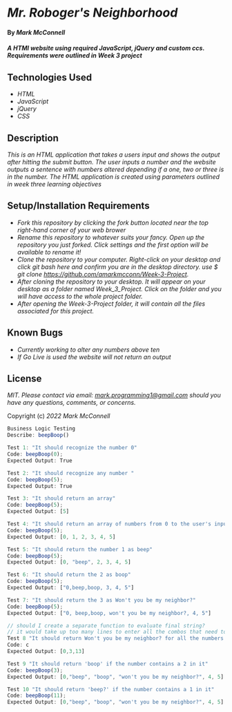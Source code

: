 # _Mr. Roboger's Neighborhood_
#### By _**Mark McConnell**_
#### _A HTMl website using required JavaScript, jQuery and custom ccs. Requirements were outlined in Week 3 project_
## Technologies Used
* _HTML_
* _JavaScript_
* _jQuery_
* _CSS_
## Description
_This is an HTML application that takes a users input and shows the output after hitting the submit button. The user inputs a number and the website outputs a sentence with numbers altered depending if a one, two or three is in the number. The HTML application is created using parameters outlined in week three learning objectives_
## Setup/Installation Requirements
* _Fork this repository by clicking the fork button located near the top right-hand corner of your web brower_
* _Rename this repository to whatever suits your fancy. Open up the repository you just forked. Click settings and the first option will be available to rename it!_
* _Clone the repository to your computer. Right-click on your desktop and click git bash here and confirm you are in the desktop directory. use $ git clone https://github.com/amarkmcconn/Week-3-Project._
* _After cloning the repository to your desktop. It will appear on your desktop as a folder named Week_3_Project. Click on the folder and you will have access to the whole project folder._
* _After opening the Week-3-Project folder, it will contain all the files associated for this project._

## Known Bugs

* _Currently working to alter any numbers above ten_
* _If Go Live is used the website will not return an output_


## License

_MIT. Please contact via email: mark.programming1@gmail.com should you have any questions, comments, or concerns._

Copyright (c) _2022_ _Mark McConnell_




```javascript
Business Logic Testing
Describe: beepBoop()

Test 1: "It should recognize the number 0"
Code: beepBoop(0);
Expected Output: True

Test 2: "It should recognize any number "
Code: beepBoop(5);
Expected Output: True

Test 3: "It should return an array"
Code: beepBoop(5);
Expected Output: [5]

Test 4: "It should return an array of numbers from 0 to the user's inputted number"
Code: beepBoop(5);
Expected Output: [0, 1, 2, 3, 4, 5]

Test 5: "It should return the number 1 as beep"
Code: beepBoop(5);
Expected Output: [0, "beep", 2, 3, 4, 5]

Test 6: "It should return the 2 as boop"
Code: beepBoop(5);
Expected Output: ["0,beep,boop, 3, 4, 5"]

Test 7: "It should return the 3 as Won't you be my neighbor?"
Code: beepBoop(5);
Expected Output: ["0, beep,boop, won't you be my neighbor?, 4, 5"]

// should I create a separate function to evaluate final string?
// it would take up too many lines to enter all the combos that need to replaced with the words below. forEach loop? 
Test 8 "It should return Won't you be my neighbor? for all the numbers that contain a 3 in it" 
Code: c
Expected Output: [0,3,13]

Test 9 "It should return 'boop' if the number contains a 2 in it" 
Code: beepBoop(3);
Expected Output: [0,"beep", "boop", "won't you be my neighbor?", 4, 5]

Test 10 "It should return 'beep?' if the number contains a 1 in it" 
Code: beepBoop(11);
Expected Output: [0,"beep", "boop", "won't you be my neighbor?", 4, 5]

```